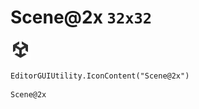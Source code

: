 # Scene@2x `32x32`
<img src="/img/Scene@2x.png" width=32 height=32>

``` CSharp
EditorGUIUtility.IconContent("Scene@2x")
```
```
Scene@2x
```
